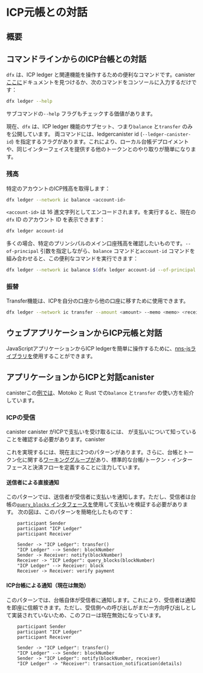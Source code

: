# ICP元帳との対話

## 概要

## コマンドラインからのICP台帳との対話

`dfx` は、ICP ledger と関連機能を操作するための便利なコマンドです。canister [ここに](https://internetcomputer.org/docs/current/references/cli-reference/dfx-ledger.md)ドキュメントを見つけるか、次のコマンドをコンソールに入力するだけです：

``` bash
dfx ledger --help
```

サブコマンドの`--help` フラグもチェックする価値があります。

現在、`dfx` は、ICP ledger 機能のサブセット、つまり`balance` と`transfer` のみを公開しています。
両コマンドには、ledgercanister id (`--ledger-canister-id`) を指定するフラグがあります。これにより、ローカル台帳デプロイメントや、同じインターフェイスを提供する他のトークンとのやり取りが簡単になります。

### 残高

特定のアカウントのICP残高を取得します：

``` bash
dfx ledger --network ic balance <account-id>
```

`<account-id>` は 16 進文字列としてエンコードされます。を実行すると、現在の`dfx` ID のアカウント ID を表示できます：

``` bash
dfx ledger account-id
```

多くの場合、特定のプリンシパルのメイン口座残高を確認したいものです。`--of-principal` 引数を指定しながら、`balance` コマンドと`account-id` コマンドを組み合わせると、この便利なコマンドを実行できます：

``` bash
dfx ledger --network ic balance $(dfx ledger account-id --of-principal <principal-id>)
```

### 振替

Transfer機能は、ICPを自分の口座から他の口座に移すために使用できます。

``` bash
dfx ledger --network ic transfer --amount <amount> --memo <memo> <receiver-account-id>
```

<!-- ## Interact with ICP using Candid UI -->

## ウェブアプリケーションからICP元帳と対話

JavaScriptアプリケーションからICP ledgerを簡単に操作するために、[nns-jsライブラリを](https://github.com/dfinity/nns-js)使用することができます。

## アプリケーションからICPと対話canister

canisterこの[例では](/docs/current/samples/token-transfer)、Motoko と Rust での`balance` と`transfer` の使い方を紹介しています。

### ICPの受信

canister canister がICPで支払いを受け取るには、 が支払いについて知っていることを確認する必要があります。canister 

これを実現するには、現在主に2つのパターンがあります。さらに、台帳とトークン化に関する[ワーキンググループが](https://forum.dfinity.org/t/announcing-technical-working-groups/11781)あり、標準的な台帳/トークン・インターフェースと決済フローを定義することに注力しています。

#### 送信者による直接通知

このパターンでは、送信者が受信者に支払いを通知します。ただし、受信者は台帳の[`query_blocks` インタフェースを](/docs/current/references/ledger#_getting_ledger_blocks)使用して支払いを検証する必要があります。
次の図は、このパターンを簡略化したものです：

``` plantuml
    participant Sender
    participant "ICP Ledger"
    participant Receiver
    
    Sender -> "ICP Ledger": transfer()
    "ICP Ledger" --> Sender: blockNumber
    Sender -> Receiver: notify(blockNumber)
    Receiver -> "ICP Ledger": query_blocks(blockNumber)
    "ICP Ledger" --> Receiver: block
    Receiver -> Receiver: verify payment
```

#### ICP台帳による通知（現在は無効）

このパターンでは、台帳自体が受信者に通知します。これにより、受信者は通知を即座に信頼できます。ただし、受信側への呼び出しがまだ一方向呼び出しとして実装されていないため、このフローは現在無効になっています。

``` plantuml
    participant Sender
    participant "ICP Ledger"
    participant Receiver
    
    Sender -> "ICP Ledger": transfer()
    "ICP Ledger" --> Sender: blockNumber
    Sender -> "ICP Ledger": notify(blockNumber, receiver)
    "ICP Ledger" -> "Receiver": transaction_notification(details)
```

<!---
# Interact with the ICP ledger

## Overview

## Interact with ICP ledger from the command line

`dfx` provides a convenience command to interact with the ICP ledger canister and related functionality. You can find the documentation [here](https://internetcomputer.org/docs/current/references/cli-reference/dfx-ledger.md) or just enter the following command into your console:

``` bash
dfx ledger --help
```

It's worth checking out the `--help` flag of the subcommands as well.

Currently, `dfx` exposes only a subset of the ICP ledger functionality, namely `balance` and `transfer`.
Both commands provide a flag to specify a ledger canister id (`--ledger-canister-id`). This simplifies interacting with a local ledger deployment or other tokens that provide the same interface.

### Balance

Get the ICP balance of a specific account:

``` bash
dfx ledger --network ic balance <account-id>
```

The `<account-id>` is encoded as a hex string. You can print the account id of the current `dfx` identity by running:

```bash
dfx ledger account-id
```

In many cases you want to check the main account balance of a specific principal. You can combine the `balance` command with the `account-id` command, while specifying an `--of-principal` argument to yield this helpful command:

``` bash
dfx ledger --network ic balance $(dfx ledger account-id --of-principal <principal-id>)
```

### Transfer

The transfer function can be used to transfer ICP from your account to another. 

``` bash
dfx ledger --network ic transfer --amount <amount> --memo <memo> <receiver-account-id>
```

<!-- ## Interact with ICP using Candid UI -!->

## Interact with ICP ledger from your web application

In order to simplify working with ICP ledger from JavaScript applications, you can use the [nns-js library](https://github.com/dfinity/nns-js).

## Interact with ICP from a canister

The [ICP transfer example](/docs/current/samples/token-transfer) provides a good starting point for interacting with ICP  ledger from a canister. The example showcases the usage of `balance` and `transfer` in Motoko and Rust.

### Receiving ICP

If you want a canister to receive payment in ICP you need to make sure that the canister knows about the payment, because a transfer only involves the sender and the ledger canister.

There are currently two main patterns to achieve this. Furthermore, there is a [chartered working group](https://forum.dfinity.org/t/announcing-technical-working-groups/11781) on Ledger & Tokenization which is focused on defining a standard ledger/token interface as well payment flows.

#### Direct notification by sender

In this pattern the sender notifies the receiver about the payment. However, the receiver needs to verify the payment by using the [`query_blocks` interface](/docs/current/references/ledger#_getting_ledger_blocks) of the ledger.
The following diagram shows a simplified illustration of this pattern:

```plantuml
    participant Sender
    participant "ICP Ledger"
    participant Receiver
    
    Sender -> "ICP Ledger": transfer()
    "ICP Ledger" -!-> Sender: blockNumber
    Sender -> Receiver: notify(blockNumber)
    Receiver -> "ICP Ledger": query_blocks(blockNumber)
    "ICP Ledger" -!-> Receiver: block
    Receiver -> Receiver: verify payment
```


#### Notification by ICP ledger (currently disabled)

In this pattern the ledger itself notifies the receiver. Thereby, the receiver can trust the notification immediately. However, this flow is currently disabled because the call to the receiver is not yet implemented as a one-way call. 

```plantuml
    participant Sender
    participant "ICP Ledger"
    participant Receiver
    
    Sender -> "ICP Ledger": transfer()
    "ICP Ledger" -!-> Sender: blockNumber
    Sender -> "ICP Ledger": notify(blockNumber, receiver)
    "ICP Ledger" -> "Receiver": transaction_notification(details)
```

-->
